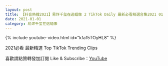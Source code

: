 ```yaml
---
layout: post
title: 【抖音熱搜2021】易烊千玺在逃蜡像 2 TikTok Daily 最新必看精選合集2021 01 01
date: 2021-01-01
category: 易烊千玺在逃蜡像
---
```


{% include youtube-video.html id="kfaf5TOyHL8" %}

2021必看 最新精選 Top TikTok Trending Clips

喜歡請點贊轉發加訂閱 Like & Subscribe：[YouTube](https://www.youtube.com/channel/UCAoR7VcanIPd04uEq_GIylA/videos)

